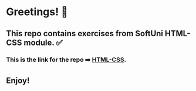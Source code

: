 #  Greetings! 👋
## This repo contains exercises from SoftUni HTML-CSS module. :white_check_mark:
#### 
### This is the link for the repo ➡️ [HTML-CSS](https://github.com/Runador/HTML-CSS/tree/main).
## Enjoy!
